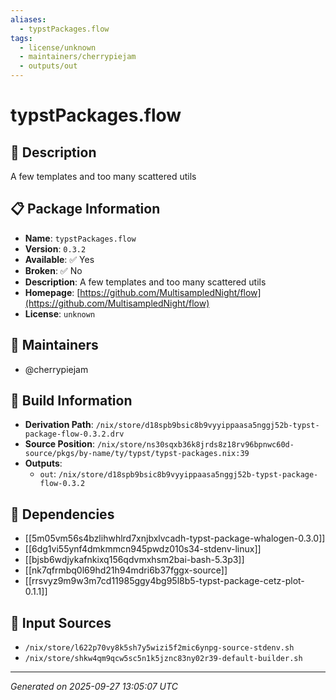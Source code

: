 ```yaml
---
aliases:
  - typstPackages.flow
tags:
  - license/unknown
  - maintainers/cherrypiejam
  - outputs/out
---
```


# typstPackages.flow

## 📝 Description

A few templates and too many scattered utils

## 📋 Package Information

- **Name**: `typstPackages.flow`
- **Version**: `0.3.2`
- **Available**: ✅ Yes
- **Broken**: ✅ No
- **Description**: A few templates and too many scattered utils
- **Homepage**: [https://github.com/MultisampledNight/flow](https://github.com/MultisampledNight/flow)
- **License**: `unknown`
## 👥 Maintainers

- @cherrypiejam


## 🔧 Build Information

- **Derivation Path**: `/nix/store/d18spb9bsic8b9vyyippaasa5nggj52b-typst-package-flow-0.3.2.drv`
- **Source Position**: `/nix/store/ns30sqxb36k8jrds8z18rv96bpnwc60d-source/pkgs/by-name/ty/typst/typst-packages.nix:39`
- **Outputs**:
  - `out`:  `/nix/store/d18spb9bsic8b9vyyippaasa5nggj52b-typst-package-flow-0.3.2`

## 🔗 Dependencies

- [[5m05vm56s4bzlihwhlrd7xnjbxlvcadh-typst-package-whalogen-0.3.0]]
- [[6dg1vi55ynf4dmkmmcn945pwdz010s34-stdenv-linux]]
- [[bjsb6wdjykafnkixq156qdvmxhsm2bai-bash-5.3p3]]
- [[nk7qfrmbq0l69hd21h94mdri6b37fggx-source]]
- [[rrsvyz9m9w3m7cd11985ggy4bg95l8b5-typst-package-cetz-plot-0.1.1]]

## 📁 Input Sources

- `/nix/store/l622p70vy8k5sh7y5wizi5f2mic6ynpg-source-stdenv.sh`
- `/nix/store/shkw4qm9qcw5sc5n1k5jznc83ny02r39-default-builder.sh`

---
*Generated on 2025-09-27 13:05:07 UTC*
